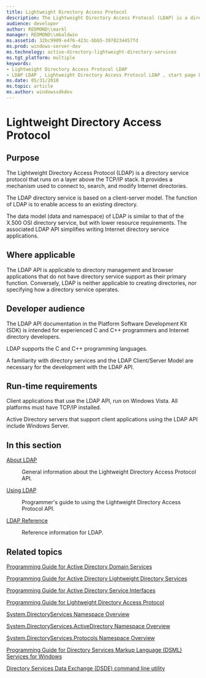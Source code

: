 ```yaml
---
title: Lightweight Directory Access Protocol
description: The Lightweight Directory Access Protocol (LDAP) is a directory service protocol that runs on a layer above the TCP/IP stack. It provides a mechanism used to connect to, search, and modify Internet directories.
audience: developer
author: REDMOND\\markl
manager: REDMOND\\mbaldwin
ms.assetid: 32bc9909-e476-423c-bbb5-3978234457fd
ms.prod: windows-server-dev
ms.technology: active-directory-lightweight-directory-services
ms.tgt_platform: multiple
keywords:
- Lightweight Directory Access Protocol LDAP
- LDAP LDAP , Lightweight Directory Access Protocol LDAP , start page LDAP , introduction to LDAP
ms.date: 05/31/2018
ms.topic: article
ms.author: windowssdkdev
---
```


# Lightweight Directory Access Protocol

## Purpose

The Lightweight Directory Access Protocol (LDAP) is a directory service protocol that runs on a layer above the TCP/IP stack. It provides a mechanism used to connect to, search, and modify Internet directories.

The LDAP directory service is based on a client-server model. The function of LDAP is to enable access to an existing directory.

The data model (data and namespace) of LDAP is similar to that of the X.500 OSI directory service, but with lower resource requirements. The associated LDAP API simplifies writing Internet directory service applications.

## Where applicable

The LDAP API is applicable to directory management and browser applications that do not have directory service support as their primary function. Conversely, LDAP is neither applicable to creating directories, nor specifying how a directory service operates.

## Developer audience

The LDAP API documentation in the Platform Software Development Kit (SDK) is intended for experienced C and C++ programmers and Internet directory developers.

LDAP supports the C and C++ programming languages.

A familiarity with directory services and the LDAP Client/Server Model are necessary for the development with the LDAP API.

## Run-time requirements

Client applications that use the LDAP API, run on Windows Vista. All platforms must have TCP/IP installed.

Active Directory servers that support client applications using the LDAP API include Windows Server.

## In this section

<dl> <dt>

[About LDAP](about-the-ldap-api.md)
</dt> <dd>

General information about the Lightweight Directory Access Protocol API.

</dd> <dt>

[Using LDAP](using-the-ldap-api-in-a-client-application.md)
</dt> <dd>

Programmer's guide to using the Lightweight Directory Access Protocol API.

</dd> <dt>

[LDAP Reference](ldap-reference.md)
</dt> <dd>

Reference information for LDAP.

</dd> </dl>

## Related topics

<dl> <dt>

[Programming Guide for Active Directory Domain Services](https://msdn.microsoft.com/library/aa362244)
</dt> <dt>

[Programming Guide for Active Directory Lightweight Directory Services](https://msdn.microsoft.com/library/aa705886)
</dt> <dt>

[Programming Guide for Active Directory Service Interfaces](https://msdn.microsoft.com/library/aa772170)
</dt> <dt>

[Programming Guide for Lightweight Directory Access Protocol](lightweight-directory-access-protocol-ldap-api.md)
</dt> <dt>

[System.DirectoryServices Namespace Overview](Http://Go.Microsoft.Com/FWLink/p/?LinkID=83963)
</dt> <dt>

[System.DirectoryServices.ActiveDirectory Namespace Overview](Http://Go.Microsoft.Com/FWLink/p/?LinkID=83968)
</dt> <dt>

[System.DirectoryServices.Protocols Namespace Overview](Http://Go.Microsoft.Com/FWLink/p/?LinkID=83969)
</dt> <dt>

[Programming Guide for Directory Services Markup Language (DSML) Services for Windows](https://msdn.microsoft.com/library/aa813632)
</dt> <dt>

[Directory Services Data Exchange (DSDE) command line utility](https://msdn.microsoft.com/library/aa813598)
</dt> </dl>

 

 




